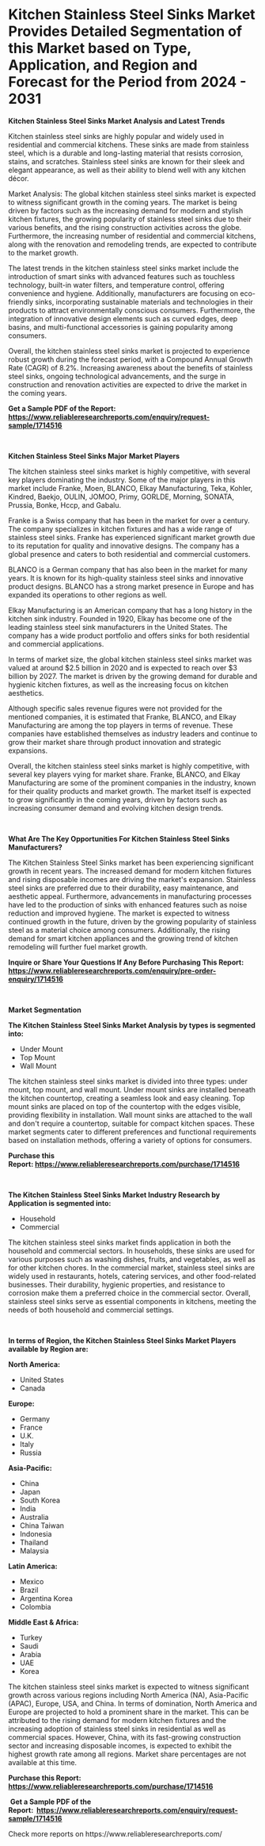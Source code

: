 <p><h1>Kitchen Stainless Steel Sinks Market Provides Detailed Segmentation of this Market based on Type, Application, and Region and Forecast for the Period from 2024 - 2031</h1></p><p><strong>Kitchen Stainless Steel Sinks Market Analysis and Latest Trends</strong></p>
<p><p>Kitchen stainless steel sinks are highly popular and widely used in residential and commercial kitchens. These sinks are made from stainless steel, which is a durable and long-lasting material that resists corrosion, stains, and scratches. Stainless steel sinks are known for their sleek and elegant appearance, as well as their ability to blend well with any kitchen décor.</p><p>Market Analysis: The global kitchen stainless steel sinks market is expected to witness significant growth in the coming years. The market is being driven by factors such as the increasing demand for modern and stylish kitchen fixtures, the growing popularity of stainless steel sinks due to their various benefits, and the rising construction activities across the globe. Furthermore, the increasing number of residential and commercial kitchens, along with the renovation and remodeling trends, are expected to contribute to the market growth.</p><p>The latest trends in the kitchen stainless steel sinks market include the introduction of smart sinks with advanced features such as touchless technology, built-in water filters, and temperature control, offering convenience and hygiene. Additionally, manufacturers are focusing on eco-friendly sinks, incorporating sustainable materials and technologies in their products to attract environmentally conscious consumers. Furthermore, the integration of innovative design elements such as curved edges, deep basins, and multi-functional accessories is gaining popularity among consumers.</p><p>Overall, the kitchen stainless steel sinks market is projected to experience robust growth during the forecast period, with a Compound Annual Growth Rate (CAGR) of 8.2%. Increasing awareness about the benefits of stainless steel sinks, ongoing technological advancements, and the surge in construction and renovation activities are expected to drive the market in the coming years.</p></p>
<p><strong>Get a Sample PDF of the Report:&nbsp; <a href="https://www.reliableresearchreports.com/enquiry/request-sample/1714516">https://www.reliableresearchreports.com/enquiry/request-sample/1714516</a></strong></p>
<p>&nbsp;</p>
<p><strong>Kitchen Stainless Steel Sinks Major Market Players</strong></p>
<p><p>The kitchen stainless steel sinks market is highly competitive, with several key players dominating the industry. Some of the major players in this market include Franke, Moen, BLANCO, Elkay Manufacturing, Teka, Kohler, Kindred, Baekjo, OULIN, JOMOO, Primy, GORLDE, Morning, SONATA, Prussia, Bonke, Hccp, and Gabalu.</p><p>Franke is a Swiss company that has been in the market for over a century. The company specializes in kitchen fixtures and has a wide range of stainless steel sinks. Franke has experienced significant market growth due to its reputation for quality and innovative designs. The company has a global presence and caters to both residential and commercial customers.</p><p>BLANCO is a German company that has also been in the market for many years. It is known for its high-quality stainless steel sinks and innovative product designs. BLANCO has a strong market presence in Europe and has expanded its operations to other regions as well.</p><p>Elkay Manufacturing is an American company that has a long history in the kitchen sink industry. Founded in 1920, Elkay has become one of the leading stainless steel sink manufacturers in the United States. The company has a wide product portfolio and offers sinks for both residential and commercial applications.</p><p>In terms of market size, the global kitchen stainless steel sinks market was valued at around $2.5 billion in 2020 and is expected to reach over $3 billion by 2027. The market is driven by the growing demand for durable and hygienic kitchen fixtures, as well as the increasing focus on kitchen aesthetics.</p><p>Although specific sales revenue figures were not provided for the mentioned companies, it is estimated that Franke, BLANCO, and Elkay Manufacturing are among the top players in terms of revenue. These companies have established themselves as industry leaders and continue to grow their market share through product innovation and strategic expansions.</p><p>Overall, the kitchen stainless steel sinks market is highly competitive, with several key players vying for market share. Franke, BLANCO, and Elkay Manufacturing are some of the prominent companies in the industry, known for their quality products and market growth. The market itself is expected to grow significantly in the coming years, driven by factors such as increasing consumer demand and evolving kitchen design trends.</p></p>
<p>&nbsp;</p>
<p><strong>What Are The Key Opportunities For Kitchen Stainless Steel Sinks Manufacturers?</strong></p>
<p><p>The Kitchen Stainless Steel Sinks market has been experiencing significant growth in recent years. The increased demand for modern kitchen fixtures and rising disposable incomes are driving the market's expansion. Stainless steel sinks are preferred due to their durability, easy maintenance, and aesthetic appeal. Furthermore, advancements in manufacturing processes have led to the production of sinks with enhanced features such as noise reduction and improved hygiene. The market is expected to witness continued growth in the future, driven by the growing popularity of stainless steel as a material choice among consumers. Additionally, the rising demand for smart kitchen appliances and the growing trend of kitchen remodeling will further fuel market growth.</p></p>
<p><strong>Inquire or Share Your Questions If Any Before Purchasing This Report: <a href="https://www.reliableresearchreports.com/enquiry/pre-order-enquiry/1714516">https://www.reliableresearchreports.com/enquiry/pre-order-enquiry/1714516</a></strong></p>
<p>&nbsp;</p>
<p><strong>Market Segmentation</strong></p>
<p><strong>The Kitchen Stainless Steel Sinks Market Analysis by types is segmented into:</strong></p>
<p><ul><li>Under Mount</li><li>Top Mount</li><li>Wall Mount</li></ul></p>
<p><p>The kitchen stainless steel sinks market is divided into three types: under mount, top mount, and wall mount. Under mount sinks are installed beneath the kitchen countertop, creating a seamless look and easy cleaning. Top mount sinks are placed on top of the countertop with the edges visible, providing flexibility in installation. Wall mount sinks are attached to the wall and don't require a countertop, suitable for compact kitchen spaces. These market segments cater to different preferences and functional requirements based on installation methods, offering a variety of options for consumers.</p></p>
<p><strong>Purchase this Report:&nbsp;<a href="https://www.reliableresearchreports.com/purchase/1714516">https://www.reliableresearchreports.com/purchase/1714516</a></strong></p>
<p>&nbsp;</p>
<p><strong>The Kitchen Stainless Steel Sinks Market Industry Research by Application is segmented into:</strong></p>
<p><ul><li>Household</li><li>Commercial</li></ul></p>
<p><p>The kitchen stainless steel sinks market finds application in both the household and commercial sectors. In households, these sinks are used for various purposes such as washing dishes, fruits, and vegetables, as well as for other kitchen chores. In the commercial market, stainless steel sinks are widely used in restaurants, hotels, catering services, and other food-related businesses. Their durability, hygienic properties, and resistance to corrosion make them a preferred choice in the commercial sector. Overall, stainless steel sinks serve as essential components in kitchens, meeting the needs of both household and commercial settings.</p></p>
<p>&nbsp;</p>
<p><strong>In terms of Region, the Kitchen Stainless Steel Sinks Market Players available by Region are:</strong></p>
<p>
    <p> <strong> North America: </strong>
        <ul>
            <li>United States</li>
            <li>Canada</li>
        </ul>
        </p> 
    <p> <strong> Europe: </strong>
        <ul>
            <li>Germany</li>
            <li>France</li>
            <li>U.K.</li>
            <li>Italy</li>
            <li>Russia</li>
        </ul>
        </p> 
    <p> <strong> Asia-Pacific: </strong>
        <ul>
            <li>China</li>
            <li>Japan</li>
            <li>South Korea</li>
            <li>India</li>
            <li>Australia</li>
            <li>China Taiwan</li>
            <li>Indonesia</li>
            <li>Thailand</li>
            <li>Malaysia</li>
        </ul>
        </p> 
    <p> <strong> Latin America: </strong>
        <ul>
            <li>Mexico</li>
            <li>Brazil</li>
            <li>Argentina Korea</li>
            <li>Colombia</li>
        </ul>
        </p> 
    <p> <strong> Middle East & Africa: </strong>
        <ul>
            <li>Turkey</li>
            <li>Saudi</li>
            <li>Arabia</li>
            <li>UAE</li>
            <li>Korea</li>
        </ul>
    </p>
    </p>
<p><p>The kitchen stainless steel sinks market is expected to witness significant growth across various regions including North America (NA), Asia-Pacific (APAC), Europe, USA, and China. In terms of domination, North America and Europe are projected to hold a prominent share in the market. This can be attributed to the rising demand for modern kitchen fixtures and the increasing adoption of stainless steel sinks in residential as well as commercial spaces. However, China, with its fast-growing construction sector and increasing disposable incomes, is expected to exhibit the highest growth rate among all regions. Market share percentages are not available at this time.</p></p>
<p><strong>Purchase this Report: <a href="https://www.reliableresearchreports.com/purchase/1714516">https://www.reliableresearchreports.com/purchase/1714516</a></strong></p>
<p>&nbsp;<strong>Get a Sample PDF of the Report:&nbsp;&nbsp;<a href="https://www.reliableresearchreports.com/enquiry/request-sample/1714516">https://www.reliableresearchreports.com/enquiry/request-sample/1714516</a></strong></p>
<p><strong></strong></p>
<p>Check more reports on https://www.reliableresearchreports.com/</p>